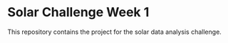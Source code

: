 # Solar Challenge Week 1
This repository contains  the project for the solar data analysis challenge.
